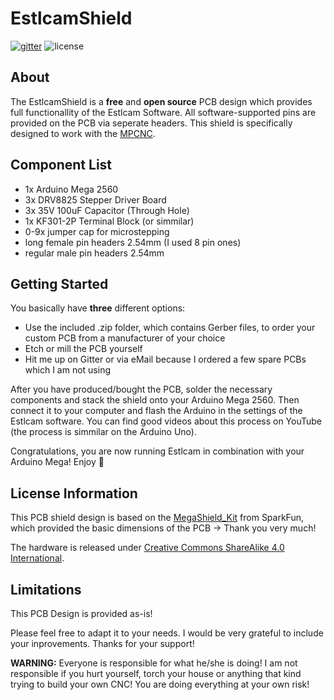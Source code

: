 # EstlcamShield
[![gitter](https://img.shields.io/gitter/room/nwjs/nw.js.svg)](https://gitter.im/EstlcamShield/community)
![license](https://img.shields.io/badge/license-CC%20BY--SA%204.0-blue.svg)

## About
The EstlcamShield is a **free** and **open source** PCB design which provides full functionallity of the Estlcam Software. All software-supported pins are provided on the PCB via seperate headers. This shield is specifically designed to work with the [MPCNC](https://www.v1engineering.com/specifications/).

## Component List
- 1x Arduino Mega 2560
- 3x DRV8825 Stepper Driver Board
- 3x 35V 100uF Capacitor (Through Hole)
- 1x KF301-2P Terminal Block (or simmilar)
- 0-9x jumper cap for microstepping
- long female pin headers 2.54mm (I used 8 pin ones)
- regular male pin headers 2.54mm

## Getting Started
You basically have **three** different options:
- Use the included .zip folder, which contains Gerber files, to order your custom PCB from a manufacturer of your choice
- Etch or mill the PCB yourself
- Hit me up on Gitter or via eMail because I ordered a few spare PCBs which I am not using

After you have produced/bought the PCB, solder the necessary components and stack the shield onto your Arduino Mega 2560. Then connect it to your computer and flash the Arduino in the settings of the Estlcam software. You can find good videos about this process on YouTube (the process is simmilar on the Arduino Uno).

Congratulations, you are now running Estlcam in combination with your Arduino Mega! Enjoy 🎉

## License Information

This PCB shield design is based on the [MegaShield_Kit](https://github.com/sparkfun/MegaShield_Kit) from SparkFun, which provided the basic dimensions of the PCB -> Thank you very much!

The hardware is released under [Creative Commons ShareAlike 4.0 International](https://creativecommons.org/licenses/by-sa/4.0/).

## Limitations
This PCB Design is provided as-is!

Please feel free to adapt it to your needs. I would be very grateful to include your inprovements. Thanks for your support!

**WARNING:** Everyone is responsible for what he/she is doing! I am not responsible if you hurt yourself, torch your house or anything that kind trying to build your own CNC! You are doing everything at your own risk!
